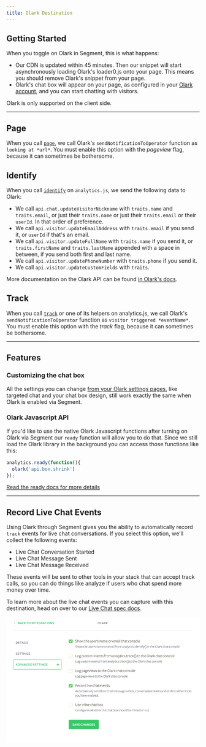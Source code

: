 ```yaml
---
title: Olark Destination
---
```


## Getting Started

When you toggle on Olark in Segment, this is what happens:

+ Our CDN is updated within 45 minutes. Then our snippet will start asynchronously loading Olark's loader0.js onto your page. This means you should remove Olark's snippet from your page.
+ Olark's chat box will appear on your page, as configured in your [Olark account](http://www.olark.com/?r=qhl4tltg), and you can start chatting with visitors.

Olark is only supported on the client side.

- - -

## Page

When you call [`page`](/docs/spec/page/), we call Olark's `sendNotificationToOperator` function as `looking at *url*`. You must enable this option with the *pageview* flag, because it can sometimes be bothersome.


## Identify

When you call [`identify`](/docs/spec/identify/) on `analytics.js`, we send the following data to Olark:

* We call `api.chat.updateVisitorNickname` with `traits.name` and `traits.email`, or just their `traits.name` or just their `traits.email` or their `userId`. In that order of preference.
* We call `api.visitor.updateEmailAddress` with `traits.email` if you send it, or `userId` if that's an email.
* We call `api.visitor.updateFullName` with `traits.name` if you send it, or `traits.firstName` and `traits.lastName` appended with a space in between, if you send both first and last name.
* We call `api.visitor.updatePhoneNumber` with `traits.phone` if you send it.
* We call `api.visitor.updateCustomFields` with `traits`.

More documentation on the Olark API can be found [in Olark's docs](https://www.olark.com/documentation?r=qhl4tltg).

## Track

When you call [`track`](/docs/spec/track/) or one of its helpers on analytics.js, we call Olark's `sendNotificationToOperator` function as `visitor triggered *eventName*`. You must enable this option with the *track* flag, because it can sometimes be bothersome.

- - -

## Features

### Customizing the chat box

All the settings you can change [from your Olark settings pages](https://www.olark.com/help/customize), like targeted chat and your chat box design, still work exactly the same when Olark is enabled via Segment.

### Olark Javascript API

If you'd like to use the native Olark Javascript functions after turning on Olark via Segment our `ready` function will allow you to do that. Since we still load the Olark library in the background you can access those functions like this:

```js
analytics.ready(function(){
  olark('api.box.shrink')
});
```

[Read the ready docs for more details](/docs/sources/website/analytics.js/#ready)

- - -


## Record Live Chat Events

Using Olark through Segment gives you the ability to automatically record `track` events for live chat conversations. If you select this option, we'll collect the following events:

* Live Chat Conversation Started
* Live Chat Message Sent
* Live Chat Message Received

These events will be sent to other tools in your stack that can accept track calls, so you can do things like analyze if users who chat spend more money over time.

To learn more about the live chat events you can capture with this destination, head on over to our [Live Chat spec docs](/docs/spec/live-chat/).

![Turn on Olark](images/olarklivechat.png)
